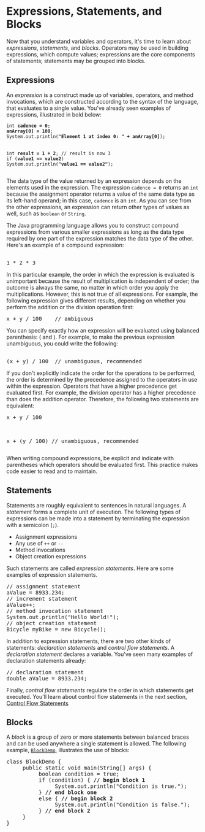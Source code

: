<h1>Expressions, Statements, and Blocks</h1>
<p>Now that you understand variables and operators, it&#39;s time to learn about <i>expressions</i>, <i>statements</i>, and <i>blocks</i>. Operators may be used in building expressions, which compute values; expressions are the core components of statements; statements may be grouped into blocks.</p>
<h2>Expressions</h2>
<p>An <em>expression</em> is a construct made up of variables, operators, and method invocations, which are constructed according to the syntax of the language, that evaluates to a single value. You&#39;ve already seen examples of expressions, illustrated in bold below:</p>
<div class="codeblock"><pre>
<code>int <strong>cadence = 0</strong>;</code>
<code><strong>anArray[0] = 100</strong>;</code>
<code>System.out.println(<strong>"Element 1 at index 0: " + anArray[0]</strong>);</code>

<code>int <strong>result = 1 + 2</strong>; // result is now 3</code>
<code>if (<strong>value1 == value2</strong>) 
    System.out.println(<strong>"value1 == value2"</strong>);</code>
</pre></div>
<p>The data type of the value returned by an expression depends on the elements used in the expression. The expression <code>cadence = 0</code> returns an <code>int</code> because the assignment operator returns a value of the same data type as its left-hand operand; in this case, <code>cadence</code> is an <code>int</code>. As you can see from the other expressions, an expression can return other types of values as well, such as <code>boolean</code> or <code>String</code>.</p>
<p>The Java programming language allows you to construct compound expressions from various smaller expressions as long as the data type required by one part of the expression matches the data type of the other. Here&#39;s an example of a compound expression:</p>
<div class="codeblock"><pre> 
1 * 2 * 3
</pre></div>
<p>In this particular example, the order in which the expression is evaluated is unimportant because the result of multiplication is independent of order; the outcome is always the same, no matter in which order you apply the multiplications. However, this is not true of all expressions. For example, the following expression gives different results, depending on whether you perform the addition or the division operation first:</p>
<div class="codeblock"><pre>
x + y / 100    // ambiguous
</pre></div>
<p>You can specify exactly how an expression will be evaluated using balanced parenthesis: ( and ). For example, to make the previous expression unambiguous, you could write the following:</p>
<div class="codeblock"><pre> 
(x + y) / 100  // unambiguous, recommended
</pre></div>
<p>If you don&#39;t explicitly indicate the order for the operations to be performed, the order is determined by the precedence assigned to the operators in use within the expression. Operators that have a higher precedence get evaluated first. For example, the division operator has a higher precedence than does the addition operator. Therefore, the following two statements are equivalent:</p>
<div class="codeblock"><pre>
x + y / 100 <br />

x + (y / 100) // unambiguous, recommended
</pre></div>
<p>When writing compound expressions, be explicit and indicate with parentheses which operators should be evaluated first. This practice makes code easier to read and to maintain.</p>
<h2>Statements</h2>
<p>Statements are roughly equivalent to sentences in natural languages. A <em>statement</em> forms a complete unit of execution. The following types of expressions can be made into a statement by terminating the expression with a semicolon (<code>;</code>).</p>
<ul>
<li>Assignment expressions</li>
<li>Any use of <code>++</code> or <code>--</code></li>
<li>Method invocations</li>
<li>Object creation expressions</li>
</ul>
<p>Such statements are called <em>expression statements</em>. Here are some examples of expression statements.</p>
<div class="codeblock"><pre>
// assignment statement
aValue = 8933.234;
// increment statement
aValue++;
// method invocation statement
System.out.println("Hello World!");
// object creation statement
Bicycle myBike = new Bicycle();
</pre></div>
<p>In addition to expression statements, there are two other kinds of statements: <i>declaration statements</i> and <i>control flow statements</i>. A <em>declaration statement</em> declares a variable. You&#39;ve seen many examples of declaration statements already:</p>
<div class="codeblock"><pre>
// declaration statement
double aValue = 8933.234;
</pre></div>
<p>Finally, <em>control flow statements</em> regulate the order in which statements get executed. You&#39;ll learn about control flow statements in the next section, 
<a class="TutorialLink" target="_top" href="flow.html">Control Flow Statements</a></p>
<h2>Blocks</h2>
<p>A <i>block</i> is a group of zero or more statements between balanced braces and can be used anywhere a single statement is allowed. The following example, 
<a class="SourceLink" target="_blank" href="examples/BlockDemo.java" onclick="showCode('../../displayCode.html', 'examples/BlockDemo.java'); return false;"><code>BlockDemo</code></a>, illustrates the use of blocks:</p>
<div class="codeblock"><pre>
class BlockDemo {
     public static void main(String[] args) {
          boolean condition = true;
          if (condition) { <strong>// begin block 1</strong>
               System.out.println("Condition is true.");
          } <strong>// end block one</strong>
          else { <strong>// begin block 2</strong>
               System.out.println("Condition is false.");
          } <strong>// end block 2</strong>
     }
}
</pre></div>
